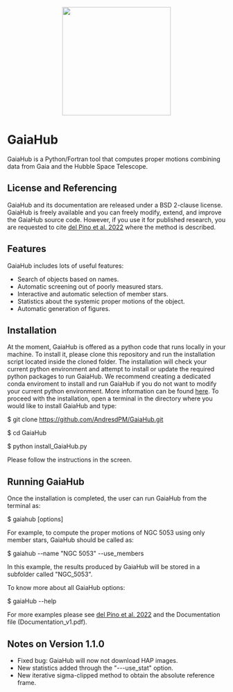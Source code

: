 <p align="center">
<img width="250" src = "https://github.com/AndresdPM/GaiaHub/assets/63738265/a38d2770-7105-4fde-8374-a85b83687ec8" hspace="10">
</p>
  
# GaiaHub

GaiaHub is a Python/Fortran tool that computes proper motions combining data from Gaia and the Hubble Space Telescope.

## License and Referencing
GaiaHub and its documentation are released under a BSD 2-clause license. GaiaHub is freely available and you can freely modify, extend, and improve the GaiaHub source code. However, if you use it for published research, you are requested to cite [del Pino et al. 2022](https://ui.adsabs.harvard.edu/abs/2022ApJ...933...76D/abstract)  where the method is described.


## Features

GaiaHub includes lots of useful features:

* Search of objects based on names.
* Automatic screening out of poorly measured stars.
* Interactive and automatic selection of member stars.
* Statistics about the systemic proper motions of the object.
* Automatic generation of figures.

## Installation

At the moment, GaiaHub is offered as a python code that runs locally in your machine. To install it, please clone this repository and run the installation script located inside the cloned folder. The installation will check your current python environment and attempt to install or update the required python packages to run GaiaHub. We recommend creating a dedicated conda enviroment to install and run GaiaHub if you do not want to modify your current python environment. More information can be found [here](https://conda.io/projects/conda/en/latest/user-guide/tasks/manage-environments.html). To proceed with the installation, open a terminal in the directory where you would like to install GaiaHub and type:

$ git clone https://github.com/AndresdPM/GaiaHub.git

$ cd GaiaHub

$ python install_GaiaHub.py

Please follow the instructions in the screen.

## Running GaiaHub

Once the installation is completed, the user can run GaiaHub from the terminal as:

$ gaiahub [options]

For example, to compute the proper motions of NGC 5053 using only member stars, GaiaHub should be called as:

$ gaiahub --name "NGC 5053" --use_members

In this example, the results produced by GaiaHub will be stored in a subfolder called "NGC_5053".

To know more about all GaiaHub options:

$ gaiaHub --help

For more examples please see [del Pino et al. 2022](https://ui.adsabs.harvard.edu/abs/2022ApJ...933...76D/abstract) and the Documentation file (Documentation_v1.pdf).

## Notes on Version 1.1.0

- Fixed bug: GaiaHub will now not download HAP images.
- New statistics added through the "---use_stat" option.
- New iterative sigma-clipped method to obtain the absolute reference frame.
